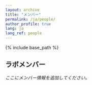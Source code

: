 ```yaml
---
layout: archive
title: "メンバー"
permalink: /ja/people/
author_profile: true
lang: ja
lang_ref: people
---
```


{% include base_path %}

## ラボメンバー

*ここにメンバー情報を追加してください。*


